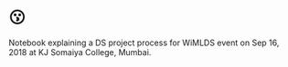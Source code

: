 # :kissing:
Notebook explaining a DS project process for WiMLDS event on Sep 16, 2018 at KJ Somaiya College, Mumbai.
